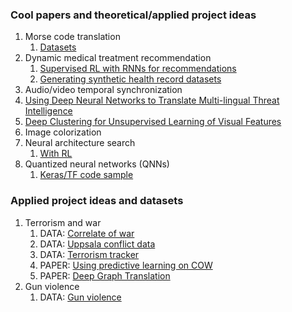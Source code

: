 ### Cool papers and theoretical/applied project ideas
1. Morse code translation
    1. [Datasets](https://arxiv.org/abs/1807.04239)
2. Dynamic medical treatment recommendation
    1. [Supervised RL with RNNs for recommendations](https://arxiv.org/abs/1807.01473)
    2. [Generating synthetic health record datasets](https://arxiv.org/abs/1807.01514)
3. Audio/video temporal synchronization
4. [Using Deep Neural Networks to Translate Multi-lingual Threat Intelligence](https://arxiv.org/abs/1807.07517v1)
5. [Deep Clustering for Unsupervised Learning of Visual Features](https://arxiv.org/abs/1807.05520v1)
6. Image colorization
7. Neural architecture search
    1. [With RL](https://arxiv.org/abs/1611.01578)
8. Quantized neural networks (QNNs)
    1. [Keras/TF code sample](https://github.com/BertMoons/QuantizedNeuralNetworks-Keras-Tensorflow)

### Applied project ideas and datasets
1. Terrorism and war
    1. DATA: [Correlate of war](http://www.correlatesofwar.org/data-sets)
    2. DATA: [Uppsala conflict data](http://ucdp.uu.se/)
    3. DATA: [Terrorism tracker](https://www.trackingterrorism.org/)
    4. PAPER: [Using predictive learning on COW](https://arxiv.org/pdf/1612.05844.pdf)
    5. PAPER: [Deep Graph Translation](https://arxiv.org/abs/1805.09980v2)
2. Gun violence
    1. DATA: [Gun violence](https://github.com/jamesqo/gun-violence-data)
